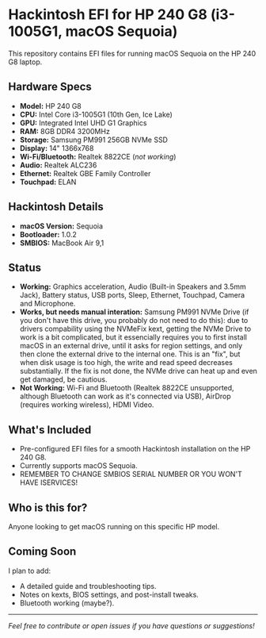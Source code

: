 # Hackintosh EFI for HP 240 G8 (i3-1005G1, macOS Sequoia)

This repository contains EFI files for running macOS Sequoia on the HP 240 G8 laptop.

## Hardware Specs

- **Model:** HP 240 G8
- **CPU:** Intel Core i3-1005G1 (10th Gen, Ice Lake)
- **GPU:** Integrated Intel UHD G1 Graphics
- **RAM:** 8GB DDR4 3200MHz
- **Storage:** Samsung PM991 256GB NVMe SSD
- **Display:** 14" 1366x768
- **Wi-Fi/Bluetooth:** Realtek 8822CE (*not working*)
- **Audio:** Realtek ALC236
- **Ethernet:** Realtek GBE Family Controller
- **Touchpad:** ELAN

## Hackintosh Details

- **macOS Version:** Sequoia
- **Bootloader:** 1.0.2
- **SMBIOS:** MacBook Air 9,1

## Status

- **Working:** Graphics acceleration, Audio (Built-in Speakers and 3.5mm Jack), Battery status, USB ports, Sleep, Ethernet, Touchpad, Camera and Microphone.
- **Works, but needs manual interation:** Samsung PM991 NVMe Drive (if you don't have this drive, you probably do not need to do this): due to drivers compability using the NVMeFix kext, getting the NVMe Drive to work is a bit complicated, but it essencially requires you to first install macOS in an external drive, until it asks for region settings, and only then clone the external drive to the internal one. This is an "fix", but when disk usage is too high, the write and read speed decreases substantially. If the fix is not done, the NVMe drive can heat up and even get damaged, be cautious.
- **Not Working:** Wi-Fi and Bluetooth (Realtek 8822CE unsupported, although Bluetooth can work as it's connected via USB), AirDrop (requires working wireless), HDMI Video.

## What's Included

- Pre-configured EFI files for a smooth Hackintosh installation on the HP 240 G8.
- Currently supports macOS Sequoia.
- REMEMBER TO CHANGE SMBIOS SERIAL NUMBER OR YOU WON'T HAVE ISERVICES!

## Who is this for?

Anyone looking to get macOS running on this specific HP model.

## Coming Soon

I plan to add:
- A detailed guide and troubleshooting tips.
- Notes on kexts, BIOS settings, and post-install tweaks.
- Bluetooth working (maybe?).

---

*Feel free to contribute or open issues if you have questions or suggestions!*
